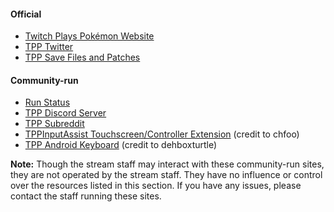 #### Official

* [Twitch Plays Pokémon Website](https://twitchplayspokemon.tv)
* [TPP Twitter](https://twitter.com/TwitchPokemon)
* [TPP Save Files and Patches](https://github.com/TwitchPlaysPokemon/tpp-streamdocs/tree/master/saves)

#### Community-run

* [Run Status](http://thatswhatyouget.github.io/tpp-progress/run-status.html)
* [TPP Discord Server](https://discord.gg/Mh8V6BhQD9)
* [TPP Subreddit](https://reddit.com/r/twitchplayspokemon)
* [TPPInputAssist Touchscreen/Controller Extension](https://github.com/chfoo/tppinputassist) \(credit to chfoo\)
* [TPP Android Keyboard](https://play.google.com/store/apps/details?id=com.dehboxturtle.ttvkeyboard) \(credit to dehboxturtle\)

**Note:** Though the stream staff may interact with these community-run sites, they are not operated by the stream staff. They have no influence or control over the resources listed in this section. If you have any issues, please contact the staff running these sites.
